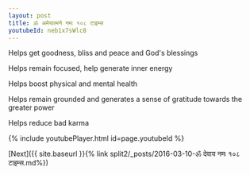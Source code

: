```yaml
---
layout: post
title: ॐ अमेयात्मने नमः १०८ टाइम्स
youtubeId: neb1x7sWlc8
---
```

 
 
Helps get goodness, bliss and peace and God's blessings
 
Helps remain focused, help generate inner energy 
 
Helps boost physical and mental health 
 
Helps remain grounded and generates a sense of gratitude towards the greater power 
 
Helps reduce bad karma
 
 
 
 


{% include youtubePlayer.html id=page.youtubeId %}
 
[Next]({{ site.baseurl }}{% link  split2/_posts/2016-03-10-ॐ देवाय नमः १०८ टाइम्स.md%})
 
